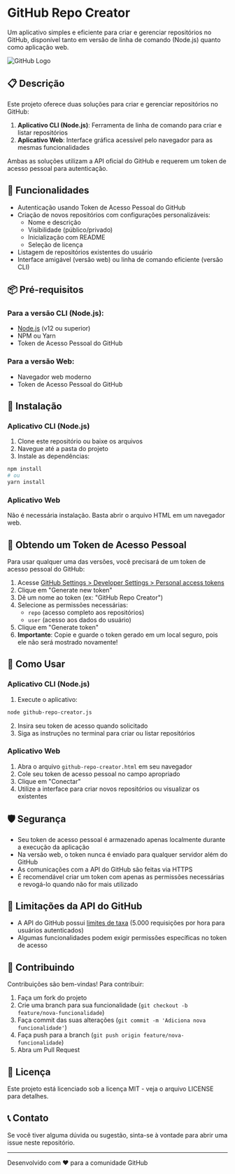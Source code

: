 # GitHub Repo Creator

Um aplicativo simples e eficiente para criar e gerenciar repositórios no GitHub, disponível tanto em versão de linha de comando (Node.js) quanto como aplicação web.

![GitHub Logo](https://github.githubassets.com/images/modules/logos_page/GitHub-Mark.png)

## 📋 Descrição

Este projeto oferece duas soluções para criar e gerenciar repositórios no GitHub:

1. **Aplicativo CLI (Node.js)**: Ferramenta de linha de comando para criar e listar repositórios
2. **Aplicativo Web**: Interface gráfica acessível pelo navegador para as mesmas funcionalidades

Ambas as soluções utilizam a API oficial do GitHub e requerem um token de acesso pessoal para autenticação.

## 🚀 Funcionalidades

- Autenticação usando Token de Acesso Pessoal do GitHub
- Criação de novos repositórios com configurações personalizáveis:
  - Nome e descrição
  - Visibilidade (público/privado)
  - Inicialização com README
  - Seleção de licença
- Listagem de repositórios existentes do usuário
- Interface amigável (versão web) ou linha de comando eficiente (versão CLI)

## 📦 Pré-requisitos

### Para a versão CLI (Node.js):
- [Node.js](https://nodejs.org/) (v12 ou superior)
- NPM ou Yarn
- Token de Acesso Pessoal do GitHub

### Para a versão Web:
- Navegador web moderno
- Token de Acesso Pessoal do GitHub

## 🔧 Instalação

### Aplicativo CLI (Node.js)

1. Clone este repositório ou baixe os arquivos
2. Navegue até a pasta do projeto
3. Instale as dependências:

```bash
npm install
# ou
yarn install
```

### Aplicativo Web

Não é necessária instalação. Basta abrir o arquivo HTML em um navegador web.

## 🔑 Obtendo um Token de Acesso Pessoal

Para usar qualquer uma das versões, você precisará de um token de acesso pessoal do GitHub:

1. Acesse [GitHub Settings > Developer Settings > Personal access tokens](https://github.com/settings/tokens)
2. Clique em "Generate new token"
3. Dê um nome ao token (ex: "GitHub Repo Creator")
4. Selecione as permissões necessárias:
   - `repo` (acesso completo aos repositórios)
   - `user` (acesso aos dados do usuário)
5. Clique em "Generate token"
6. **Importante**: Copie e guarde o token gerado em um local seguro, pois ele não será mostrado novamente!

## 📖 Como Usar

### Aplicativo CLI (Node.js)

1. Execute o aplicativo:

```bash
node github-repo-creator.js
```

2. Insira seu token de acesso quando solicitado
3. Siga as instruções no terminal para criar ou listar repositórios

### Aplicativo Web

1. Abra o arquivo `github-repo-creator.html` em seu navegador
2. Cole seu token de acesso pessoal no campo apropriado
3. Clique em "Conectar"
4. Utilize a interface para criar novos repositórios ou visualizar os existentes

## 🛡️ Segurança

- Seu token de acesso pessoal é armazenado apenas localmente durante a execução da aplicação
- Na versão web, o token nunca é enviado para qualquer servidor além do GitHub
- As comunicações com a API do GitHub são feitas via HTTPS
- É recomendável criar um token com apenas as permissões necessárias e revogá-lo quando não for mais utilizado

## 🔄 Limitações da API do GitHub

- A API do GitHub possui [limites de taxa](https://docs.github.com/en/rest/overview/resources-in-the-rest-api#rate-limiting) (5.000 requisições por hora para usuários autenticados)
- Algumas funcionalidades podem exigir permissões específicas no token de acesso

## 🤝 Contribuindo

Contribuições são bem-vindas! Para contribuir:

1. Faça um fork do projeto
2. Crie uma branch para sua funcionalidade (`git checkout -b feature/nova-funcionalidade`)
3. Faça commit das suas alterações (`git commit -m 'Adiciona nova funcionalidade'`)
4. Faça push para a branch (`git push origin feature/nova-funcionalidade`)
5. Abra um Pull Request

## 📝 Licença

Este projeto está licenciado sob a licença MIT - veja o arquivo LICENSE para detalhes.

## 📞 Contato

Se você tiver alguma dúvida ou sugestão, sinta-se à vontade para abrir uma issue neste repositório.

---

Desenvolvido com ❤️ para a comunidade GitHub
